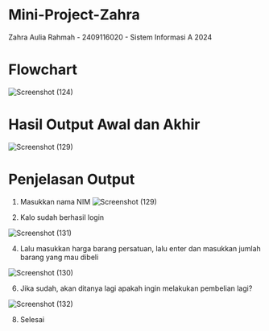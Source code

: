 # Mini-Project-Zahra
Zahra Aulia Rahmah - 2409116020 - Sistem Informasi A 2024

# Flowchart
![Screenshot (124)](https://github.com/user-attachments/assets/761f3a65-0582-4322-840c-b3da35e06fe9)

# Hasil Output Awal dan Akhir
![Screenshot (129)](https://github.com/user-attachments/assets/87f04a7c-bd0f-40aa-a88a-c4ba40153a56)

# Penjelasan Output
1. Masukkan nama NIM
   ![Screenshot (129)](https://github.com/user-attachments/assets/37b388cc-2d9f-41b1-b8f9-e03a0d862af5)

2. Kalo sudah berhasil login
   
![Screenshot (131)](https://github.com/user-attachments/assets/b8a162bc-09f0-4324-b264-856afe4c2a6e)

4. Lalu masukkan harga barang persatuan, lalu enter dan masukkan jumlah barang yang mau dibeli

![Screenshot (130)](https://github.com/user-attachments/assets/d97a77e9-a643-49c5-a8e4-5e37d47d8609)

6. Jika sudah, akan ditanya lagi apakah ingin melakukan pembelian lagi?

![Screenshot (132)](https://github.com/user-attachments/assets/1abdf9fa-32dc-44c4-bfee-34b3bd3bbcac)

8. Selesai 
